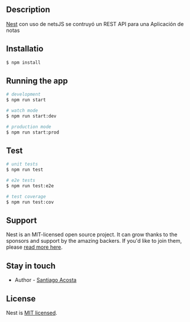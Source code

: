 ## Description

[Nest](https://github.com/nestjs/nest) con uso de netsJS se contruyó un REST API para una Aplicación de notas

## Installatio

```bash
$ npm install
```

## Running the app

```bash
# development
$ npm run start

# watch mode
$ npm run start:dev

# production mode
$ npm run start:prod
```

## Test

```bash
# unit tests
$ npm run test

# e2e tests
$ npm run test:e2e

# test coverage
$ npm run test:cov
```

## Support

Nest is an MIT-licensed open source project. It can grow thanks to the sponsors and support by the amazing backers. If you'd like to join them, please [read more here](https://docs.nestjs.com/support).

## Stay in touch

- Author - [Santiago Acosta](https://github.com/Daniel-Santiago-Acosta-1013)

## License

Nest is [MIT licensed](LICENSE).
